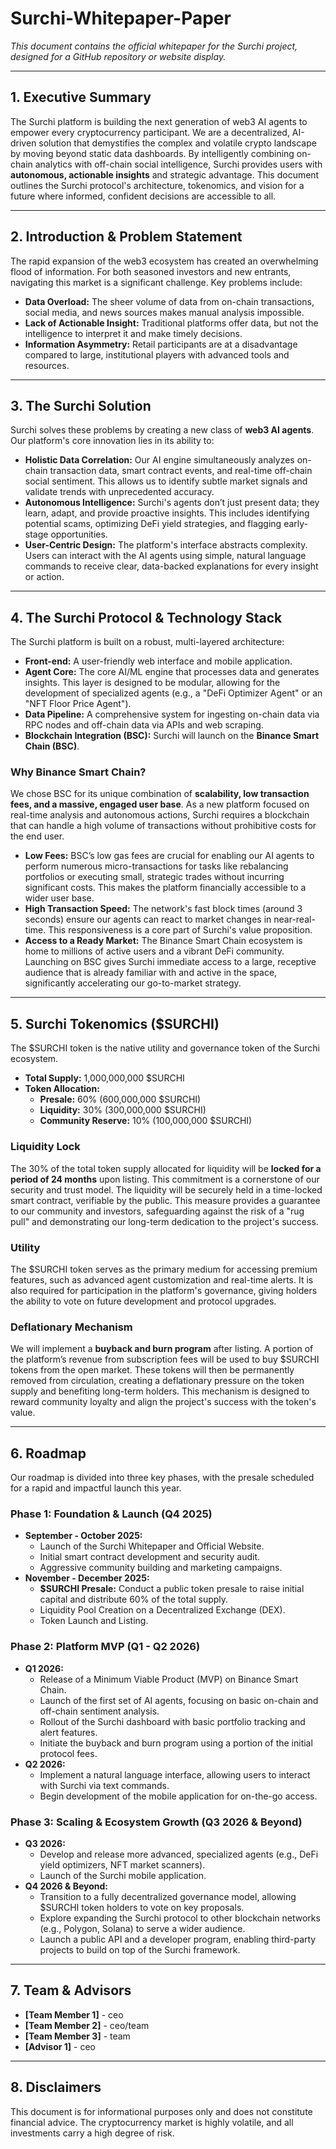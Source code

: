 # **Surchi-Whitepaper-Paper**

*This document contains the official whitepaper for the Surchi project, designed for a GitHub repository or website display.*

---

## **1. Executive Summary**

The Surchi platform is building the next generation of web3 AI agents to empower every cryptocurrency participant. We are a decentralized, AI-driven solution that demystifies the complex and volatile crypto landscape by moving beyond static data dashboards. By intelligently combining on-chain analytics with off-chain social intelligence, Surchi provides users with **autonomous, actionable insights** and strategic advantage. This document outlines the Surchi protocol's architecture, tokenomics, and vision for a future where informed, confident decisions are accessible to all.

---

## **2. Introduction & Problem Statement**

The rapid expansion of the web3 ecosystem has created an overwhelming flood of information. For both seasoned investors and new entrants, navigating this market is a significant challenge. Key problems include:

* **Data Overload:** The sheer volume of data from on-chain transactions, social media, and news sources makes manual analysis impossible.
* **Lack of Actionable Insight:** Traditional platforms offer data, but not the intelligence to interpret it and make timely decisions.
* **Information Asymmetry:** Retail participants are at a disadvantage compared to large, institutional players with advanced tools and resources.

---

## **3. The Surchi Solution**

Surchi solves these problems by creating a new class of **web3 AI agents**. Our platform's core innovation lies in its ability to:

* **Holistic Data Correlation:** Our AI engine simultaneously analyzes on-chain transaction data, smart contract events, and real-time off-chain social sentiment. This allows us to identify subtle market signals and validate trends with unprecedented accuracy.
* **Autonomous Intelligence:** Surchi's agents don’t just present data; they learn, adapt, and provide proactive insights. This includes identifying potential scams, optimizing DeFi yield strategies, and flagging early-stage opportunities.
* **User-Centric Design:** The platform's interface abstracts complexity. Users can interact with the AI agents using simple, natural language commands to receive clear, data-backed explanations for every insight or action.

---

## **4. The Surchi Protocol & Technology Stack**

The Surchi platform is built on a robust, multi-layered architecture:

* **Front-end:** A user-friendly web interface and mobile application.
* **Agent Core:** The core AI/ML engine that processes data and generates insights. This layer is designed to be modular, allowing for the development of specialized agents (e.g., a "DeFi Optimizer Agent" or an "NFT Floor Price Agent").
* **Data Pipeline:** A comprehensive system for ingesting on-chain data via RPC nodes and off-chain data via APIs and web scraping.
* **Blockchain Integration (BSC):** Surchi will launch on the **Binance Smart Chain (BSC)**.

### **Why Binance Smart Chain?**

We chose BSC for its unique combination of **scalability, low transaction fees, and a massive, engaged user base**. As a new platform focused on real-time analysis and autonomous actions, Surchi requires a blockchain that can handle a high volume of transactions without prohibitive costs for the end user.

* **Low Fees:** BSC’s low gas fees are crucial for enabling our AI agents to perform numerous micro-transactions for tasks like rebalancing portfolios or executing small, strategic trades without incurring significant costs. This makes the platform financially accessible to a wider user base.
* **High Transaction Speed:** The network's fast block times (around 3 seconds) ensure our agents can react to market changes in near-real-time. This responsiveness is a core part of Surchi's value proposition.
* **Access to a Ready Market:** The Binance Smart Chain ecosystem is home to millions of active users and a vibrant DeFi community. Launching on BSC gives Surchi immediate access to a large, receptive audience that is already familiar with and active in the space, significantly accelerating our go-to-market strategy.

---

## **5. Surchi Tokenomics ($SURCHI)**

The $SURCHI token is the native utility and governance token of the Surchi ecosystem.

* **Total Supply:** 1,000,000,000 $SURCHI
* **Token Allocation:**
    * **Presale:** 60% (600,000,000 $SURCHI)
    * **Liquidity:** 30% (300,000,000 $SURCHI)
    * **Community Reserve:** 10% (100,000,000 $SURCHI)

### **Liquidity Lock**

The 30% of the total token supply allocated for liquidity will be **locked for a period of 24 months** upon listing. This commitment is a cornerstone of our security and trust model. The liquidity will be securely held in a time-locked smart contract, verifiable by the public. This measure provides a guarantee to our community and investors, safeguarding against the risk of a "rug pull" and demonstrating our long-term dedication to the project's success.

### **Utility**

The $SURCHI token serves as the primary medium for accessing premium features, such as advanced agent customization and real-time alerts. It is also required for participation in the platform's governance, giving holders the ability to vote on future development and protocol upgrades.

### **Deflationary Mechanism**

We will implement a **buyback and burn program** after listing. A portion of the platform’s revenue from subscription fees will be used to buy $SURCHI tokens from the open market. These tokens will then be permanently removed from circulation, creating a deflationary pressure on the token supply and benefiting long-term holders. This mechanism is designed to reward community loyalty and align the project's success with the token's value.

---

## **6. Roadmap**

Our roadmap is divided into three key phases, with the presale scheduled for a rapid and impactful launch this year.

### **Phase 1: Foundation & Launch (Q4 2025)**

* **September - October 2025:**
    * Launch of the Surchi Whitepaper and Official Website.
    * Initial smart contract development and security audit.
    * Aggressive community building and marketing campaigns.
* **November - December 2025:**
    * **$SURCHI Presale:** Conduct a public token presale to raise initial capital and distribute 60% of the total supply.
    * Liquidity Pool Creation on a Decentralized Exchange (DEX).
    * Token Launch and Listing.

### **Phase 2: Platform MVP (Q1 - Q2 2026)**

* **Q1 2026:**
    * Release of a Minimum Viable Product (MVP) on Binance Smart Chain.
    * Launch of the first set of AI agents, focusing on basic on-chain and off-chain sentiment analysis.
    * Rollout of the Surchi dashboard with basic portfolio tracking and alert features.
    * Initiate the buyback and burn program using a portion of the initial protocol fees.
* **Q2 2026:**
    * Implement a natural language interface, allowing users to interact with Surchi via text commands.
    * Begin development of the mobile application for on-the-go access.

### **Phase 3: Scaling & Ecosystem Growth (Q3 2026 & Beyond)**

* **Q3 2026:**
    * Develop and release more advanced, specialized agents (e.g., DeFi yield optimizers, NFT market scanners).
    * Launch of the Surchi mobile application.
* **Q4 2026 & Beyond:**
    * Transition to a fully decentralized governance model, allowing $SURCHI token holders to vote on key proposals.
    * Explore expanding the Surchi protocol to other blockchain networks (e.g., Polygon, Solana) to serve a wider audience.
    * Launch a public API and a developer program, enabling third-party projects to build on top of the Surchi framework.

---

## **7. Team & Advisors**

* **[Team Member 1]** - ceo 
* **[Team Member 2]** - ceo/team
* **[Team Member 3]** - team 
* **[Advisor 1]** - ceo 

---

## **8. Disclaimers**

This document is for informational purposes only and does not constitute financial advice. The cryptocurrency market is highly volatile, and all investments carry a high degree of risk.
